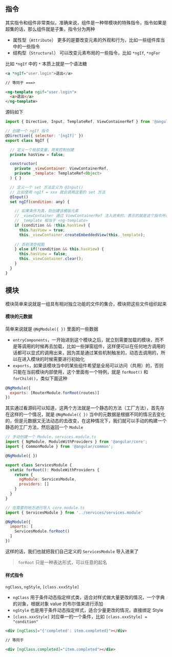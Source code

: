## 指令

其实指令和组件非常类似，准确来说，组件是一种带模块的特殊指令，指令如果是超集的话，那么组件就是子集，指令分为两种

* 属性型（`Attribute`） 更多的是要改变元素的外观和行为，比如一些组件库当中的一些指令
* 结构型（`Structural`） 可以改变元素布局的一些指令，比如 `*ngIf`, `*ngFor`

比如 `*ngIf` 中的 `*` 本质上就是一个语法糖

```html
<a *ngIf="user.login">退出</a>

// 等同于 ===> 

<ng-template ngif="user.login">
  <a>退出</a>
</ng-template>
```

源码如下

```js
import { Directive, Input, TemplateRef, ViewContainerRef } from '@angular/core'

// 创建一个 ngIf 指令
@Directive({ selector: '[ngIf]' })
export class NgIf {

  // 定义一个局部变量，用来控制创建
  private hasView = false;

  constructor( 
    private _viewContainer: ViewContainerRef, 
    private _template: TemplateRef<Object>
  ) { }

  // 定义一个 set 方法定义为 @Input()
  // 比如使用 ngIf = xxx 就会调用这里的 set 方法
  @Input()
  set ngIf(condition: any) {

    // 如果条件为真，则创建该模版元素
    // _viewContainer 通过 ViewContainerRef 注入进来的，表示的就是这个指令所在的容器视图
    // _template 相当于 <ng-template>
    if (condition && !this.hasView) {
      this.hasView = true;
      this._viewContainer.createEmbeddedView(this._template);
    
    // 否则清空视图
    } else if(!condition && this.hasView) {
      this.hasView = false;
      this._viewContainer.clear();
    }
  }
}
```


## 模块

模块简单来说就是一组具有相对独立功能的文件的集合，模块把这些文件组织起来

#### 模块的元数据

简单来说就是 `@NgModule({ })` 里面的一些数据

* `entryComponents`，一开始进到这个模块之后，就立刻需要加载的模块，而不是等调用的时候再去加载，比如一些弹窗组件，这样便可以在任何地方调用的话都可以显式的调用出来，因为其是通过某些机制触发的，动态去调用的，所以在进入模块的时候需要进行初始化
* `exports`，如果该模块当中的某些组件希望是全局可以访问（共用）的，否则只能在当前模块内部使用，这个里面有一个特例，就是 `forRoot()` 和 `forChild()`，类似下面这种

```js
@NgModule({
  exports: [RouterModule.forRoot(routes)]
})
```

其实通过看源码可以知道，这两个方法就是一个静态的方法（工厂方法），首先存在这样的一个情况，就是 `@NgModule({ })` 当中的元数据是根据不同的情况去变化的，但是元数据又无法动态的去改变，在这种情况下，我们就可以手动的构建一个静态的工厂方法，然后返回一个 `Module`

```js
// 手动创建一个 Module，services.module.ts
import { NgModule, ModuleWithProviders } from '@angular/core';
import { CommonModule } from '@angular/common';

@NgModule({ })

export class ServicesModule {
  static forRoot(): ModuleWithProviders {
    return {
      ngModule: ServicesModule,
      providers: []
    }
  }
}

// 在需要的地方进行导入 core.module.ts
import { ServicesModule } from '../services/services.module'

@NgModule({
  imports: [
    ServicesModule.forRoot()
  ]
})
```

这样的话，我们也就把我们自己定义的 `ServicesModule` 导入进来了

> `forRoot` 只是一种表达形式，可以任意的起名


#### 样式指令

`ngClass`, `ngStyle`, `[class.xxxStyle]`

* `ngClass` 用于条件动态指定样式类，适合对样式做大量更改的情况，一个字典的对象，根据对象 value 的布尔值来进行添加
* `ngStyle` 也是用于条件动态指定样式，适合少量更改的情况，直接绑定 Style
* `[class.xxxStyle]` 对应单一的一个条件，比如 `[class.xxxStyle] = "condition"`

```html
<div [ngClass]="{'completed': item.completed}"></div>

// 等同于

<div [ngClass.completed]="item.completed"></div>
```